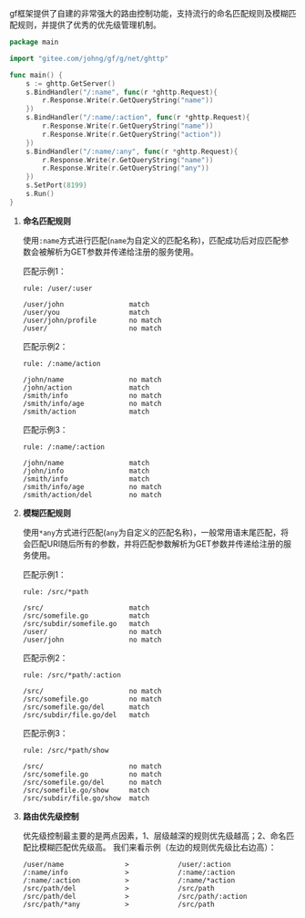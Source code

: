 gf框架提供了自建的非常强大的路由控制功能，支持流行的命名匹配规则及模糊匹配规则，并提供了优秀的优先级管理机制。
```go
package main

import "gitee.com/johng/gf/g/net/ghttp"

func main() {
    s := ghttp.GetServer()
    s.BindHandler("/:name", func(r *ghttp.Request){
        r.Response.Write(r.GetQueryString("name"))
    })
    s.BindHandler("/:name/:action", func(r *ghttp.Request){
        r.Response.Write(r.GetQueryString("name"))
        r.Response.Write(r.GetQueryString("action"))
    })
    s.BindHandler("/:name/:any", func(r *ghttp.Request){
        r.Response.Write(r.GetQueryString("name"))
        r.Response.Write(r.GetQueryString("any"))
    })
    s.SetPort(8199)
    s.Run()
}
```
1. **命名匹配规则**

    使用```:name```方式进行匹配(```name```为自定义的匹配名称)，匹配成功后对应匹配参数会被解析为GET参数并传递给注册的服务使用。

    匹配示例1：
    ```shell
    rule: /user/:user

    /user/john                match
    /user/you                 match
    /user/john/profile        no match
    /user/                    no match
    ```
    匹配示例2：
    ```shell
    rule: /:name/action

    /john/name                no match
    /john/action              match
    /smith/info               no match
    /smith/info/age           no match
    /smith/action             match
    ```
    匹配示例3：
    ```shell
    rule: /:name/:action

    /john/name                match
    /john/info                match
    /smith/info               match
    /smith/info/age           no match
    /smith/action/del         no match
    ```

1. **模糊匹配规则**

    使用```*any```方式进行匹配(```any```为自定义的匹配名称)，一般常用语末尾匹配，将会匹配URI随后所有的参数，并将匹配参数解析为GET参数并传递给注册的服务使用。

    匹配示例1：
    ```shell
    rule: /src/*path

    /src/                     match
    /src/somefile.go          match
    /src/subdir/somefile.go   match
    /user/                    no match
    /user/john                no match
    ```
    匹配示例2：
    ```shell
    rule: /src/*path/:action

    /src/                     no match
    /src/somefile.go          no match
    /src/somefile.go/del      match
    /src/subdir/file.go/del   match
    ```
    匹配示例3：
    ```shell
    rule: /src/*path/show

    /src/                     no match
    /src/somefile.go          no match
    /src/somefile.go/del      no match
    /src/somefile.go/show     match
    /src/subdir/file.go/show  match
    ```

1. **路由优先级控制**

    优先级控制最主要的是两点因素，1、层级越深的规则优先级越高；2、命名匹配比模糊匹配优先级高。
    我们来看示例（左边的规则优先级比右边高）：
    ```shell
    /user/name               >            /user/:action
    /:name/info              >            /:name/:action
    /:name/:action           >            /:name/*action
    /src/path/del            >            /src/path
    /src/path/del            >            /src/path/:action
    /src/path/*any           >            /src/path
    ```